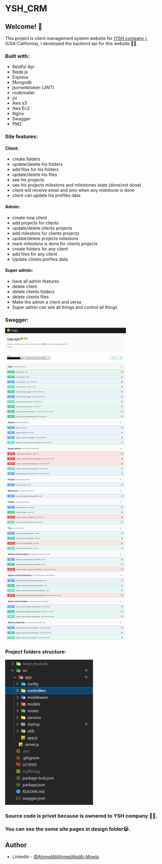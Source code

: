 #                                                                                  YSH_CRM
## Welcome! 👋
This project is client management system website for [(YSH company )](https://youre-safe-here.webflow.io/),(USA-California),
I developed the backend api for this website 👨‍💻.
### Built with:
<ul>
<li class="has-line-data" data-line-start="15" data-line-end="16">Restful Api</li>
<li class="has-line-data" data-line-start="16" data-line-end="17">Node.js</li>
<li class="has-line-data" data-line-start="17" data-line-end="18">Express</li>
<li class="has-line-data" data-line-start="18" data-line-end="19">Mongodb</li>
<li class="has-line-data" data-line-start="19" data-line-end="20">jsonwebtoken (JWT)</li>
<li class="has-line-data" data-line-start="20" data-line-end="21">nodemailer</li>
<li class="has-line-data" data-line-start="21" data-line-end="22">joi</li>
<li class="has-line-data" data-line-start="21" data-line-end="18">Aws s3</li>
<li class="has-line-data" data-line-start="22" data-line-end="19">Aws Ec2</li>
<li class="has-line-data" data-line-start="23" data-line-end="20">Nginx</li>
<li class="has-line-data" data-line-start="24" data-line-end="21">Swagger</li>
<li class="has-line-data" data-line-start="25" data-line-end="22">PM2</li>
</ul>

### Site features:

#### Client:
 <ul>
<li class="has-line-data" data-line-start="15" data-line-end="16">create folders</li>
<li class="has-line-data" data-line-start="15" data-line-end="16">update/delete his folders</li>
<li class="has-line-data" data-line-start="16" data-line-end="17">add files for his folders</li>
<li class="has-line-data" data-line-start="15" data-line-end="16">update/delete his files</li>
<li class="has-line-data" data-line-start="16" data-line-end="17">see his projects</li>
<li class="has-line-data" data-line-start="16" data-line-end="17">see his projects milestons and milestones state (done/not done)</li>
<li class="has-line-data" data-line-start="19" data-line-end="20">client will receive email and sms when any milestone is done</li>
<li class="has-line-data" data-line-start="19" data-line-end="20">client can update his profiles data</li>
</ul>

#### Admin:
 <ul>
<li class="has-line-data" data-line-start="15" data-line-end="16">create new client</li>
<li class="has-line-data" data-line-start="16" data-line-end="17">add projects for clients</li>
<li class="has-line-data" data-line-start="15" data-line-end="16">update/delete clients projects</li>
<li class="has-line-data" data-line-start="19" data-line-end="20">add milestons for clients projects</li>
<li class="has-line-data" data-line-start="15" data-line-end="16">update/delete projects milestons</li>
<li class="has-line-data" data-line-start="19" data-line-end="20">mark milestons is done for clients projects</li>
<li class="has-line-data" data-line-start="17" data-line-end="18">create folders for any client</li>
<li class="has-line-data" data-line-start="18" data-line-end="19">add files for any client</li>
<li class="has-line-data" data-line-start="19" data-line-end="20">Update clinets profiles data</li>
</ul>

#### Super admin:
 <ul>
<li class="has-line-data" data-line-start="18" data-line-end="19">have all admin features</li>
<li class="has-line-data" data-line-start="19" data-line-end="20">delete client</li>
<li class="has-line-data" data-line-start="19" data-line-end="20">delete clients folders</li>
<li class="has-line-data" data-line-start="19" data-line-end="20">delete clients files</li>
<li class="has-line-data" data-line-start="19" data-line-end="20">Make the admin a client and versa</li>
<li class="has-line-data" data-line-start="19" data-line-end="20">Super admin can see all things and control all things</li>
</ul>

### Swagger:

![swagger](./design/YSH_CRM_swagger.png)


### Project folders structure:

![folders_structure](./design/YSH_CRM_folders_structure.png)

### Source code is privet because is ownered to YSH company 🤷‍♂️.
### You can see the some site pages in design folder😃.
## Author
- LinkedIn - [@AhmedAliAhmedAbdAl-Mowla](https://www.linkedin.com/in/ahmed-ali-ahmed-abd-al-mowla-630284158/)

